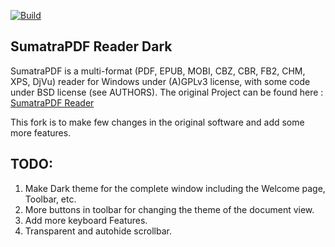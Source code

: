 [![Build](https://github.com/sumatrapdfreader/sumatrapdf/actions/workflows/build.yml/badge.svg?branch=master)](https://github.com/sumatrapdfreader/sumatrapdf/actions/workflows/build.yml)
## SumatraPDF Reader Dark

SumatraPDF is a multi-format (PDF, EPUB, MOBI, CBZ, CBR, FB2, CHM, XPS, DjVu) reader for Windows under (A)GPLv3 license, with some code under BSD license (see AUTHORS).
The original Project can be found here : [SumatraPDF Reader](https://www.sumatrapdfreader.org/free-pdf-reader)

This fork is to make few changes in the original software and add some more features.

## TODO:

1. Make Dark theme for the complete window including the Welcome page, Toolbar, etc.
2. More buttons in toolbar for changing the theme of the document view.
3. Add more keyboard Features.
4. Transparent and autohide scrollbar.
